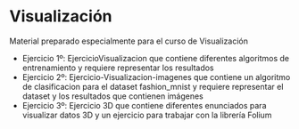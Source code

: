 # Visualización

Material preparado especialmente para el curso de Visualización
 * Ejercicio 1º: EjercicioVisualizacion que contiene diferentes algoritmos de entrenamiento y requiere representar los resultados
 * Ejercicio 2º: Ejercicio-Visualizacion-imagenes que contiene un algoritmo de clasificacion para el dataset fashion_mnist y requiere representar el dataset y los resultados que contienen imágenes
 * Ejercicio 3º: Ejercicio 3D que contiene diferentes enunciados para visualizar datos 3D y un ejercicio para trabajar con la librería Folium
